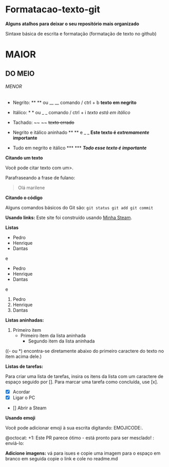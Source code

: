 # Formatacao-texto-git

**Alguns atalhos para deixar o seu repositório mais organizado**

Sintaxe básica de escrita e formatação (formatação de texto no github)

# MAIOR
## DO MEIO
###### MENOR


- Negrito: ** ** ou __ __ comando / ctrl + b   **texto em negrito**


- Itálico: * * ou _ _ comando / ctrl + i *texto está em itálico*


- Tachado: ~~ ~~  ~~texto errado~~


- Negrito e itálico aninhado ** ** e _ _   **Este texto é _extremamente_ importante**


- Tudo em negrito e itálico *** ***   ***Todo esse texto é importante***




**Citando um texto**

Você pode citar texto com um>.

Parafraseando a frase de fulano:

> Olá marilene



**Citando o código**

Alguns comandos básicos do Git são:
``
git status
git add
git commit
``

**Usando links:**
Este site foi construído usando [Minha Steam](https://steamcommunity.com/id/dantas726).



**Listas**
- Pedro
- Henrique
- Dantas

e

* Pedro
* Henrique
* Dantas

e

1. Pedro
2. Henrique
3. Dantas


**Listas aninhadas:**

1. Primeiro item 
   - Primeiro item da lista aninhada
     - Segundo item da lista aninhada

((- ou *) encontra-se diretamente abaixo do primeiro caractere do texto no item acima dele.)



**Listas de tarefas:**

Para criar uma lista de tarefas, insira os itens da lista com um caractere de espaço seguido por []. Para marcar uma tarefa como concluída, use [x].

- [x] Acordar
- [x] Ligar o PC
- [] Abrir a Steam


**Usando emoji**

Você pode adicionar emoji à sua escrita digitando: EMOJICODE:.

@octocat: +1: Este PR parece ótimo - está pronto para ser mesclado! : enviá-lo:


**Adicione imagens:**
vá para isues e copie uma imagem para o espaço em branco em seguida copie o link e cole no readme.md

